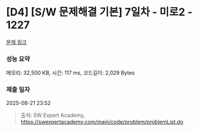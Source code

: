 # [D4] [S/W 문제해결 기본] 7일차 - 미로2 - 1227 

[문제 링크](https://swexpertacademy.com/main/code/problem/problemDetail.do?contestProbId=AV14wL9KAGkCFAYD) 

### 성능 요약

메모리: 32,500 KB, 시간: 117 ms, 코드길이: 2,029 Bytes

### 제출 일자

2025-08-21 23:52



> 출처: SW Expert Academy, https://swexpertacademy.com/main/code/problem/problemList.do